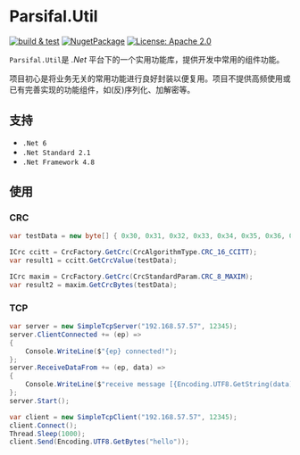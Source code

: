 # Parsifal.Util
[![build & test](https://github.com/itachijames/Parsifal.Util/actions/workflows/build.yml/badge.svg)](https://github.com/itachijames/Parsifal.Util/actions/workflows/build.yml)
[![NugetPackage](https://img.shields.io/nuget/v/Parsifal.Util.svg)](https://www.nuget.org/packages/Parsifal.Util) 
[![License: Apache 2.0](https://img.shields.io/badge/license-Apache%202.0-blue.svg)](https://opensource.org/licenses/Apache-2.0)

`Parsifal.Util`是 *.Net* 平台下的一个实用功能库，提供开发中常用的组件功能。

项目初心是将业务无关的常用功能进行良好封装以便复用。项目不提供高频使用或已有完善实现的功能组件，如(反)序列化、加解密等。


## 支持
- `.Net 6`
- `.Net Standard 2.1`
- `.Net Framework 4.8`


## 使用
### CRC
``` C#
var testData = new byte[] { 0x30, 0x31, 0x32, 0x33, 0x34, 0x35, 0x36, 0x37, 0x38, 0x39 };

ICrc ccitt = CrcFactory.GetCrc(CrcAlgorithmType.CRC_16_CCITT);
var result1 = ccitt.GetCrcValue(testData);

ICrc maxim = CrcFactory.GetCrc(CrcStandardParam.CRC_8_MAXIM);
var result2 = maxim.GetCrcBytes(testData);
```

### TCP
``` C#
var server = new SimpleTcpServer("192.168.57.57", 12345);
server.ClientConnected += (ep) =>
{
    Console.WriteLine($"{ep} connected!");
};
server.ReceiveDataFrom += (ep, data) =>
{
    Console.WriteLine($"receive message [{Encoding.UTF8.GetString(data)}] from {ep}");
};
server.Start();

var client = new SimpleTcpClient("192.168.57.57", 12345);
client.Connect();
Thread.Sleep(1000);
client.Send(Encoding.UTF8.GetBytes("hello"));
```
